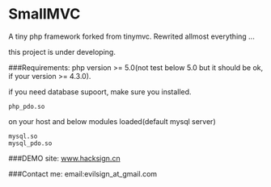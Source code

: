 SmallMVC
======

A tiny php framework forked from tinymvc.
Rewrited allmost everything ...

this project is under developing.

###Requirements:
php version >= 5.0(not test below 5.0 but it should be ok, if your version >= 4.3.0).

if you need database supoort, make sure you installed.
```console
php_pdo.so
```
on your host and below modules loaded(default mysql server)
```console
mysql.so
mysql_pdo.so
```

###DEMO site:
<a href="http://www.hacksign.cn">www.hacksign.cn</a>


###Contact me:
email:evilsign_at_gmail.com
